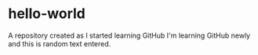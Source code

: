 # hello-world
A repository created as I started learning GitHub
I'm learning GitHub newly and this is random text entered.
